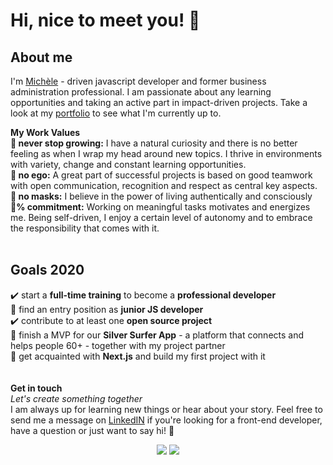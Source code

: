 # Hi, nice to meet you! 👋

## About me
I'm [Michèle](https://michele-marschner-portfolio.netlify.app) - driven javascript developer and former business administration professional. I am passionate about any learning opportunities and taking an active part in impact-driven projects. 
Take a look at my [portfolio](https://michele-marschner-portfolio.netlify.app) to see what I'm currently up to.

**My Work Values**<br />
**🌱 never stop growing:** I have a natural curiosity and there is no better feeling as when I wrap my head around new topics. I thrive in environments with variety, change and constant learning opportunities.<br />
**🙌 no ego:** A great part of successful projects is based on good teamwork with open communication, recognition and respect as central key aspects. <br />
**👩 no masks:** I believe in the power of living authentically and consciously <br />
**💯% commitment:** Working on meaningful tasks motivates and energizes me.  Being self-driven, I enjoy a certain level of autonomy and to embrace the  responsibility that comes with it.  
<br />

## Goals 2020
✔️ start a **full-time training** to become a **professional developer**<br />
🔘 find an entry position as **junior JS developer**<br />
✔️ contribute to at least one **open source project**<br />
🔘  finish a MVP for our **Silver Surfer App** - a platform that connects and helps people 60+ - together with my project partner<br />
🔘 get acquainted with **Next.js** and build my first project with it
<br />
<br />
<br />
**Get in touch** <br />
*Let's create something together* <br />
I am always up for learning new things or hear about your story. Feel free to send me a message on [LinkedIN](https://www.linkedin.com/in/mich%C3%A8le-marschner-89578a115/) if you're looking for a front-end developer, have a question or just want to say hi! 🙋
<p align="center"><a href="https://michele-marschner-portfolio.netlify.app"><img src="https://user-images.githubusercontent.com/49597398/94343777-de150000-001a-11eb-8c53-4d79f5a08ec8.png"/></a>
<a href="https://www.linkedin.com/in/mich%C3%A8le-marschner-89578a115/"><img src="https://user-images.githubusercontent.com/49597398/94343779-e2d9b400-001a-11eb-894f-f3e341ba55d8.png"/></a></p>

